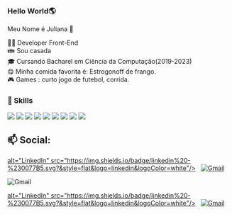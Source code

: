 ### Hello World🌎
Meu Nome é Juliana 👋





👨‍💻 Developer Front-End</br>
👪 Sou casada</br>
🎓 Cursando Bacharel em Ciência da Computação(2019-2023)</br>
😋 Minha comida favorita é: Estrogonoff de frango.</br>
🎮 Games : curto jogo de futebol, corrida.





### 🚀 Skills
<img src="https://img.shields.io/badge/Xamarin-3498DB?style=for-the-badge&logo=xamarin&logoColor=white" /> <img src="https://img.shields.io/badge/JavaScript-F7DF1E?style=for-the-badge&logo=javascript&logoColor=black" /> <img src="https://img.shields.io/badge/.NET-5C2D91?style=for-the-badge&logo=.net&logoColor=white"/> <img src="https://img.shields.io/badge/Angular-DD0031?style=for-the-badge&logo=angular&logoColor=white" /> <img src="https://img.shields.io/badge/C%23-239120?style=for-the-badge&logo=c-sharp&logoColor=white" /> <img src="https://img.shields.io/badge/MongoDB-4EA94B?style=for-the-badge&logo=mongodb&logoColor=white" /> <img src="https://img.shields.io/badge/Microsoft_Azure-0089D6?style=for-the-badge&logo=microsoft-azure&logoColor=white" /> <img src="https://img.shields.io/badge/Visual_Studio_2019-5C2D91?style=for-the-badge&logo=visual%20studio&logoColor=white" /> <img src="https://img.shields.io/badge/TypeScript-007ACC?style=for-the-badge&logo=typescript&logoColor=white" />






## 📫 Social:



<a href="https://www.linkedin.com/in/juliana-salazar-b359b2189/"> alt="LinkedIn" src="https://img.shields.io/badge/linkedin%20-%230077B5.svg?&style=flat&logo=linkedin&logoColor=white"/> &nbsp;
<a href="mailto:andredesenvolvedorti@gmail.com"><img alt="Gmail" src="https://img.shields.io/badge/Gmail-D14836?style=flat&logo=gmail&logoColor=white" /></a> &nbsp;
  
<img alt="Gmail" src="https://img.shields.io/badge/Gmail-D14836?style=flat&logo=gmail&logoColor=white" /></a> &nbsp;

<a href="https://www.linkedin.com/in/juliana-salazar-b359b2189/"> alt="LinkedIn" src="https://img.shields.io/badge/linkedin%20-%230077B5.svg?&style=flat&logo=linkedin&logoColor=white"/> &nbsp;
<a href="julianalimasalazar@gmail.com"><img alt="Gmail" src="https://img.shields.io/badge/Gmail-D14836?style=flat&logo=gmail&logoColor=white" /></a> &nbsp;
